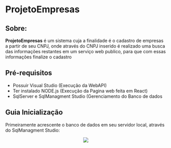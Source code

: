 

# ProjetoEmpresas
## Sobre: 
**ProjetoEmpresas** é um sistema cuja a finalidade é o cadastro de empresas a partir de seu CNPJ, onde através do CNPJ inserido é realizado uma busca das informações restantes em um serviço web publico, para que com essas informações finalize o cadastro</p>
## Pré-requisitos
- Possuir Visual Studio (Execução da WebAPI)
- Ter instalado NODE.js (Execução da Pagina web feita em React)
- SqlServer e SqlManagment Studio (Gerenciamento do Banco de dados
## Guia Inicialização
Primeiramente acrescente o banco de dados em seu servidor local, através do SqlManagment Studio:
<center>
<img src = "https://ik.imagekit.io/ryanraul/print1_ZyxbRvgoh.jpg">
</center>

